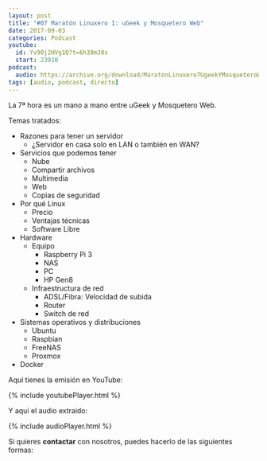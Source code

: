 ```yaml
---
layout: post
title: "#07 Maratón Linuxero I: uGeek y Mosquetero Web"
date: 2017-09-03
categories: Podcast
youtube:
  id: Yv90j2HVg1Q?t=6h38m30s
  start: 23910
podcast:
  audio: https://archive.org/download/MaratonLinuxero7UgeekYMosqueteroWeb/Marat%C3%B3n%20Linuxero%207%20Ugeek%20y%20Mosquetero%20Web
tags: [audio, podcast, directo]
---
```

La 7ª hora es un mano a mano entre uGeek y Mosquetero Web.

Temas tratados:
* Razones para tener un servidor
  * ¿Servidor en casa solo en LAN o también en WAN?
* Servicios que podemos tener
  * Nube
  * Compartir archivos
  * Multimedia
  * Web
  * Copias de seguridad
* Por qué Linux
  * Precio
  * Ventajas técnicas
  * Software Libre
* Hardware
  * Equipo
    * Raspberry Pi 3
    * NAS
    * PC
    * HP Gen8
  * Infraestructura de red
    * ADSL/Fibra: Velocidad de subida
    * Router
    * Switch de red
* Sistemas operativos y distribuciones
  * Ubuntu
  * Raspbian
  * FreeNAS
  * Proxmox
* Docker

Aquí tienes la emisión en YouTube:

{% include youtubePlayer.html %}

Y aquí el audio extraído:

{% include audioPlayer.html %}

Si quieres **contactar** con nosotros, puedes hacerlo de las siguientes formas:
